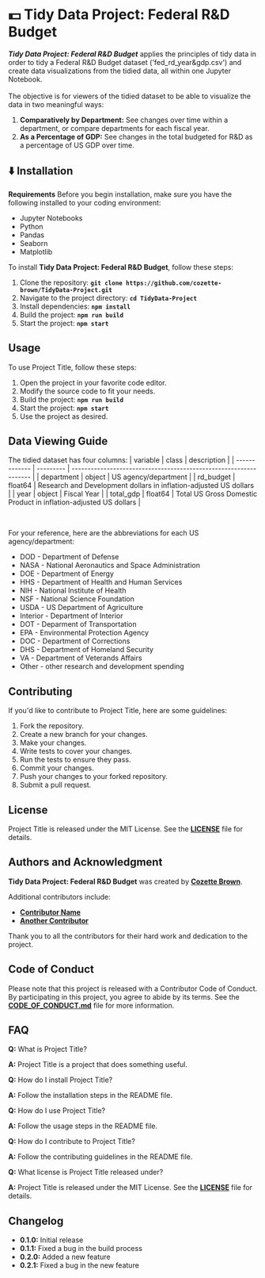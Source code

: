 # **💵 Tidy Data Project: Federal R&D Budget**

***Tidy Data Project: Federal R&D Budget*** applies the principles of tidy data in order to tidy a Federal R&D Budget dataset ('fed_rd_year&gdp.csv') and create data visualizations from the tidied data, all within one Jupyter Notebook.<br><br>
The objective is for viewers of the tidied dataset to be able to visualize the data in two meaningful ways:
1. **Comparatively by Department:** See changes over time within a department, or compare departments for each fiscal year.
2. **As a Percentage of GDP:** See changes in the total budgeted for R&D as a percentage of US GDP over time.

## **⬇️ Installation**

**Requirements**
Before you begin installation, make sure you have the following installed to your coding environment:
* Jupyter Notebooks
* Python
* Pandas
* Seaborn
* Matplotlib


To install **Tidy Data Project: Federal R&D Budget**, follow these steps:

1. Clone the repository: **`git clone https://github.com/cozette-brown/TidyData-Project.git`**
2. Navigate to the project directory: **`cd TidyData-Project`**
3. Install dependencies: **`npm install`**
4. Build the project: **`npm run build`**
5. Start the project: **`npm start`**

## **Usage**

To use Project Title, follow these steps:

1. Open the project in your favorite code editor.
2. Modify the source code to fit your needs.
3. Build the project: **`npm run build`**
4. Start the project: **`npm start`**
5. Use the project as desired.

## **Data Viewing Guide** 

The tidied dataset has four columns:
| variable      | class     | description                                                       |
| ------------- | --------- | ----------------------------------------------------------------- |
| department    | object    | US agency/department                                              |
| rd_budget     | float64   | Research and Development dollars in inflation-adjusted US dollars |
| year          | object    | Fiscal Year                                                       |
| total_gdp     | float64   | Total US Gross Domestic Product in inflation-adjusted US dollars  |

<br>

For your reference, here are the abbreviations for each US agency/department:
* DOD - Department of Defense
* NASA - National Aeronautics and Space Administration
* DOE - Department of Energy
* HHS - Department of Health and Human Services
* NIH - National Institute of Health
* NSF - National Science Foundation
* USDA - US Department of Agriculture
* Interior - Department of Interior
* DOT - Deparment of Transportation
* EPA - Environmental Protection Agency
* DOC - Department of Corrections
* DHS - Department of Homeland Security
* VA - Department of Veterands Affairs
* Other - other research and development spending

## **Contributing**

If you'd like to contribute to Project Title, here are some guidelines:

1. Fork the repository.
2. Create a new branch for your changes.
3. Make your changes.
4. Write tests to cover your changes.
5. Run the tests to ensure they pass.
6. Commit your changes.
7. Push your changes to your forked repository.
8. Submit a pull request.

## **License**

Project Title is released under the MIT License. See the **[LICENSE](https://www.blackbox.ai/share/LICENSE)** file for details.

## **Authors and Acknowledgment**

**Tidy Data Project: Federal R&D Budget** was created by **[Cozette Brown](https://github.com/cozette-brown)**.

Additional contributors include:

- **[Contributor Name](https://github.com/contributor-name)**
- **[Another Contributor](https://github.com/another-contributor)**

Thank you to all the contributors for their hard work and dedication to the project.

## **Code of Conduct**

Please note that this project is released with a Contributor Code of Conduct. By participating in this project, you agree to abide by its terms. See the **[CODE_OF_CONDUCT.md](https://www.blackbox.ai/share/CODE_OF_CONDUCT.md)** file for more information.

## **FAQ**

**Q:** What is Project Title?

**A:** Project Title is a project that does something useful.

**Q:** How do I install Project Title?

**A:** Follow the installation steps in the README file.

**Q:** How do I use Project Title?

**A:** Follow the usage steps in the README file.

**Q:** How do I contribute to Project Title?

**A:** Follow the contributing guidelines in the README file.

**Q:** What license is Project Title released under?

**A:** Project Title is released under the MIT License. See the **[LICENSE](https://www.blackbox.ai/share/LICENSE)** file for details.

## **Changelog**

- **0.1.0:** Initial release
- **0.1.1:** Fixed a bug in the build process
- **0.2.0:** Added a new feature
- **0.2.1:** Fixed a bug in the new feature
